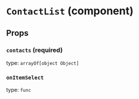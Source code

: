 `ContactList` (component)
=========================



Props
-----

### `contacts` (required)

type: `arrayOf[object Object]`


### `onItemSelect`

type: `func`

